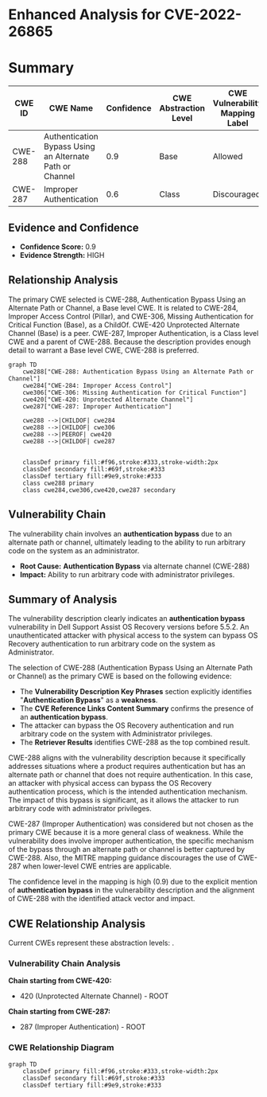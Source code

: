 # Enhanced Analysis for CVE-2022-26865

# Summary
| CWE ID | CWE Name | Confidence | CWE Abstraction Level | CWE Vulnerability Mapping Label | CWE-Vulnerability Mapping Notes |
|---|---|---|---|---|---|
| CWE-288 | Authentication Bypass Using an Alternate Path or Channel | 0.9 | Base | Allowed | Primary CWE |
| CWE-287 | Improper Authentication | 0.6 | Class | Discouraged | Secondary Candidate |

## Evidence and Confidence

*   **Confidence Score:** 0.9
*   **Evidence Strength:** HIGH

## Relationship Analysis
The primary CWE selected is CWE-288, Authentication Bypass Using an Alternate Path or Channel, a Base level CWE. It is related to CWE-284, Improper Access Control (Pillar), and CWE-306, Missing Authentication for Critical Function (Base), as a ChildOf. CWE-420 Unprotected Alternate Channel (Base) is a peer.
CWE-287, Improper Authentication, is a Class level CWE and a parent of CWE-288. Because the description provides enough detail to warrant a Base level CWE, CWE-288 is preferred.

```mermaid
graph TD
    cwe288["CWE-288: Authentication Bypass Using an Alternate Path or Channel"]
    cwe284["CWE-284: Improper Access Control"]
    cwe306["CWE-306: Missing Authentication for Critical Function"]
    cwe420["CWE-420: Unprotected Alternate Channel"]
    cwe287["CWE-287: Improper Authentication"]

    cwe288 -->|CHILDOF| cwe284
    cwe288 -->|CHILDOF| cwe306
    cwe288 -->|PEEROF| cwe420
    cwe288 -->|CHILDOF| cwe287
    

    classDef primary fill:#f96,stroke:#333,stroke-width:2px
    classDef secondary fill:#69f,stroke:#333
    classDef tertiary fill:#9e9,stroke:#333
    class cwe288 primary
    class cwe284,cwe306,cwe420,cwe287 secondary
```

## Vulnerability Chain
The vulnerability chain involves an **authentication bypass** due to an alternate path or channel, ultimately leading to the ability to run arbitrary code on the system as an administrator.
- **Root Cause:** **Authentication Bypass** via alternate channel (CWE-288)
- **Impact:** Ability to run arbitrary code with administrator privileges.

## Summary of Analysis
The vulnerability description clearly indicates an **authentication bypass** vulnerability in Dell Support Assist OS Recovery versions before 5.5.2. An unauthenticated attacker with physical access to the system can bypass OS Recovery authentication to run arbitrary code on the system as Administrator.

The selection of CWE-288 (Authentication Bypass Using an Alternate Path or Channel) as the primary CWE is based on the following evidence:

*   The **Vulnerability Description Key Phrases** section explicitly identifies "**Authentication Bypass**" as a **weakness**.
*   The **CVE Reference Links Content Summary** confirms the presence of an **authentication bypass**.
*   The attacker can bypass the OS Recovery authentication and run arbitrary code on the system with Administrator privileges.
*   The **Retriever Results** identifies CWE-288 as the top combined result.

CWE-288 aligns with the vulnerability description because it specifically addresses situations where a product requires authentication but has an alternate path or channel that does not require authentication. In this case, an attacker with physical access can bypass the OS Recovery authentication process, which is the intended authentication mechanism. The impact of this bypass is significant, as it allows the attacker to run arbitrary code with administrator privileges.

CWE-287 (Improper Authentication) was considered but not chosen as the primary CWE because it is a more general class of weakness. While the vulnerability does involve improper authentication, the specific mechanism of the bypass through an alternate path or channel is better captured by CWE-288. Also, the MITRE mapping guidance discourages the use of CWE-287 when lower-level CWE entries are applicable.

The confidence level in the mapping is high (0.9) due to the explicit mention of **authentication bypass** in the vulnerability description and the alignment of CWE-288 with the identified attack vector and impact.


## CWE Relationship Analysis

Current CWEs represent these abstraction levels: .


### Vulnerability Chain Analysis

**Chain starting from CWE-420:**
- 420 (Unprotected Alternate Channel) - ROOT


**Chain starting from CWE-287:**
- 287 (Improper Authentication) - ROOT



### CWE Relationship Diagram

```mermaid
graph TD
    classDef primary fill:#f96,stroke:#333,stroke-width:2px
    classDef secondary fill:#69f,stroke:#333
    classDef tertiary fill:#9e9,stroke:#333
```